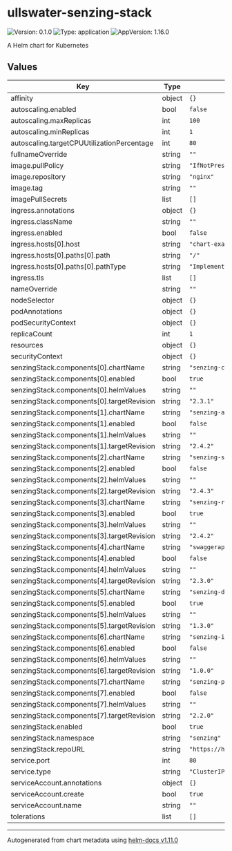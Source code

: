 # ullswater-senzing-stack

![Version: 0.1.0](https://img.shields.io/badge/Version-0.1.0-informational?style=flat-square) ![Type: application](https://img.shields.io/badge/Type-application-informational?style=flat-square) ![AppVersion: 1.16.0](https://img.shields.io/badge/AppVersion-1.16.0-informational?style=flat-square)

A Helm chart for Kubernetes

## Values

| Key | Type | Default | Description |
|-----|------|---------|-------------|
| affinity | object | `{}` |  |
| autoscaling.enabled | bool | `false` |  |
| autoscaling.maxReplicas | int | `100` |  |
| autoscaling.minReplicas | int | `1` |  |
| autoscaling.targetCPUUtilizationPercentage | int | `80` |  |
| fullnameOverride | string | `""` |  |
| image.pullPolicy | string | `"IfNotPresent"` |  |
| image.repository | string | `"nginx"` |  |
| image.tag | string | `""` |  |
| imagePullSecrets | list | `[]` |  |
| ingress.annotations | object | `{}` |  |
| ingress.className | string | `""` |  |
| ingress.enabled | bool | `false` |  |
| ingress.hosts[0].host | string | `"chart-example.local"` |  |
| ingress.hosts[0].paths[0].path | string | `"/"` |  |
| ingress.hosts[0].paths[0].pathType | string | `"ImplementationSpecific"` |  |
| ingress.tls | list | `[]` |  |
| nameOverride | string | `""` |  |
| nodeSelector | object | `{}` |  |
| podAnnotations | object | `{}` |  |
| podSecurityContext | object | `{}` |  |
| replicaCount | int | `1` |  |
| resources | object | `{}` |  |
| securityContext | object | `{}` |  |
| senzingStack.components[0].chartName | string | `"senzing-console"` |  |
| senzingStack.components[0].enabled | bool | `true` |  |
| senzingStack.components[0].helmValues | string | `""` |  |
| senzingStack.components[0].targetRevision | string | `"2.3.1"` |  |
| senzingStack.components[1].chartName | string | `"senzing-api-server"` |  |
| senzingStack.components[1].enabled | bool | `false` |  |
| senzingStack.components[1].helmValues | string | `""` |  |
| senzingStack.components[1].targetRevision | string | `"2.4.2"` |  |
| senzingStack.components[2].chartName | string | `"senzing-stream-loader"` |  |
| senzingStack.components[2].enabled | bool | `false` |  |
| senzingStack.components[2].helmValues | string | `""` |  |
| senzingStack.components[2].targetRevision | string | `"2.4.3"` |  |
| senzingStack.components[3].chartName | string | `"senzing-redoer"` |  |
| senzingStack.components[3].enabled | bool | `true` |  |
| senzingStack.components[3].helmValues | string | `""` |  |
| senzingStack.components[3].targetRevision | string | `"2.4.2"` |  |
| senzingStack.components[4].chartName | string | `"swaggerapi-swagger-ui"` |  |
| senzingStack.components[4].enabled | bool | `false` |  |
| senzingStack.components[4].helmValues | string | `""` |  |
| senzingStack.components[4].targetRevision | string | `"2.3.0"` |  |
| senzingStack.components[5].chartName | string | `"senzing-debug"` |  |
| senzingStack.components[5].enabled | bool | `true` |  |
| senzingStack.components[5].helmValues | string | `""` |  |
| senzingStack.components[5].targetRevision | string | `"1.3.0"` |  |
| senzingStack.components[6].chartName | string | `"senzing-init-postgresql"` |  |
| senzingStack.components[6].enabled | bool | `false` |  |
| senzingStack.components[6].helmValues | string | `""` |  |
| senzingStack.components[6].targetRevision | string | `"1.0.0"` |  |
| senzingStack.components[7].chartName | string | `"senzing-postgresql-client"` |  |
| senzingStack.components[7].enabled | bool | `false` |  |
| senzingStack.components[7].helmValues | string | `""` |  |
| senzingStack.components[7].targetRevision | string | `"2.2.0"` |  |
| senzingStack.enabled | bool | `true` |  |
| senzingStack.namespace | string | `"senzing"` |  |
| senzingStack.repoURL | string | `"https://hub.senzing.com/charts"` |  |
| service.port | int | `80` |  |
| service.type | string | `"ClusterIP"` |  |
| serviceAccount.annotations | object | `{}` |  |
| serviceAccount.create | bool | `true` |  |
| serviceAccount.name | string | `""` |  |
| tolerations | list | `[]` |  |

----------------------------------------------
Autogenerated from chart metadata using [helm-docs v1.11.0](https://github.com/norwoodj/helm-docs/releases/v1.11.0)

